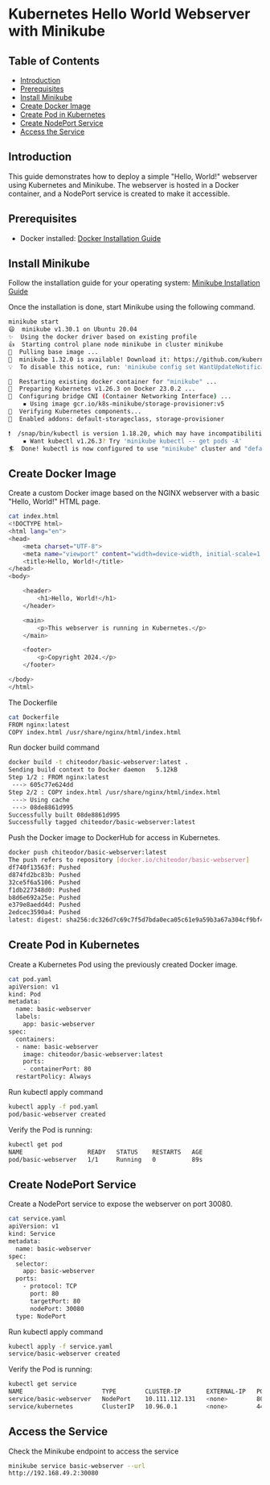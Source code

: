 # Kubernetes Hello World Webserver with Minikube

## Table of Contents
- [Introduction](#introduction)
- [Prerequisites](#prerequisites)
- [Install Minikube](#install-minikube)
- [Create Docker Image](#create-docker-image)
- [Create Pod in Kubernetes](#create-pod-in-kubernetes)
- [Create NodePort Service](#create-nodeport-service)
- [Access the Service](#access-the-service)

## Introduction
This guide demonstrates how to deploy a simple "Hello, World!" webserver using Kubernetes and Minikube. The webserver is hosted in a Docker container, and a NodePort service is created to make it accessible.

## Prerequisites
- Docker installed: [Docker Installation Guide](https://docs.docker.com/engine/install/)

## Install Minikube
Follow the installation guide for your operating system: 
[Minikube Installation Guide](https://minikube.sigs.k8s.io/docs/start)

Once the installation is done, start Minikube using the following command.

```bash
minikube start
😄  minikube v1.30.1 on Ubuntu 20.04
✨  Using the docker driver based on existing profile
👍  Starting control plane node minikube in cluster minikube
🚜  Pulling base image ...
🎉  minikube 1.32.0 is available! Download it: https://github.com/kubernetes/minikube/releases/tag/v1.32.0
💡  To disable this notice, run: 'minikube config set WantUpdateNotification false'

🔄  Restarting existing docker container for "minikube" ...
🐳  Preparing Kubernetes v1.26.3 on Docker 23.0.2 ...
🔗  Configuring bridge CNI (Container Networking Interface) ...
    ▪ Using image gcr.io/k8s-minikube/storage-provisioner:v5
🔎  Verifying Kubernetes components...
🌟  Enabled addons: default-storageclass, storage-provisioner

❗  /snap/bin/kubectl is version 1.18.20, which may have incompatibilities with Kubernetes 1.26.3.
    ▪ Want kubectl v1.26.3? Try 'minikube kubectl -- get pods -A'
🏄  Done! kubectl is now configured to use "minikube" cluster and "default" namespace by default
```

## Create Docker Image
Create a custom Docker image based on the NGINX webserver with a basic "Hello, World!" HTML page.

```bash
cat index.html
<!DOCTYPE html>
<html lang="en">
<head>
    <meta charset="UTF-8">
    <meta name="viewport" content="width=device-width, initial-scale=1.0">
    <title>Hello, World!</title>
</head>
<body>

    <header>
        <h1>Hello, World!</h1>
    </header>

    <main>
        <p>This webserver is running in Kubernetes.</p>
    </main>

    <footer>
        <p>Copyright 2024.</p>
    </footer>

</body>
</html>
```
The Dockerfile

```bash
cat Dockerfile
FROM nginx:latest
COPY index.html /usr/share/nginx/html/index.html
```
Run docker build command

```bash
docker build -t chiteodor/basic-webserver:latest .
Sending build context to Docker daemon   5.12kB
Step 1/2 : FROM nginx:latest
 ---> 605c77e624dd
Step 2/2 : COPY index.html /usr/share/nginx/html/index.html
 ---> Using cache
 ---> 08de8861d995
Successfully built 08de8861d995
Successfully tagged chiteodor/basic-webserver:latest
```
Push the Docker image to DockerHub for access in Kubernetes.

```bash
docker push chiteodor/basic-webserver:latest
The push refers to repository [docker.io/chiteodor/basic-webserver]
df740f13563f: Pushed 
d874fd2bc83b: Pushed 
32ce5f6a5106: Pushed 
f1db227348d0: Pushed 
b8d6e692a25e: Pushed 
e379e8aedd4d: Pushed 
2edcec3590a4: Pushed 
latest: digest: sha256:dc326d7c69c7f5d7bda0eca05c61e9a59b3a67a304cf9bf41297f85ccb6849b2 size: 1777
```
## Create Pod in Kubernetes
Create a Kubernetes Pod using the previously created Docker image.

```bash
cat pod.yaml
apiVersion: v1
kind: Pod
metadata:
  name: basic-webserver
  labels:
    app: basic-webserver
spec:
  containers:
  - name: basic-webserver
    image: chiteodor/basic-webserver:latest
    ports:
    - containerPort: 80
  restartPolicy: Always
```
Run kubectl apply command

```bash
kubectl apply -f pod.yaml
pod/basic-webserver created
```
Verify the Pod is running:

```bash
kubectl get pod
NAME                  READY   STATUS    RESTARTS   AGE
pod/basic-webserver   1/1     Running   0          89s
```
## Create NodePort Service
Create a NodePort service to expose the webserver on port 30080.

```bash
cat service.yaml
apiVersion: v1
kind: Service
metadata:
  name: basic-webserver
spec:
  selector:
    app: basic-webserver
  ports:
    - protocol: TCP
      port: 80
      targetPort: 80
      nodePort: 30080
  type: NodePort
```
Run kubectl apply command

```bash
kubectl apply -f service.yaml
service/basic-webserver created
```
Verify the Pod is running:

```bash
kubectl get service
NAME                      TYPE        CLUSTER-IP       EXTERNAL-IP   PORT(S)        AGE
service/basic-webserver   NodePort    10.111.112.131   <none>        80:30080/TCP   89s
service/kubernetes        ClusterIP   10.96.0.1        <none>        443/TCP        209d
```
## Access the Service
Check the Minikube endpoint to access the service

```bash
minikube service basic-webserver --url
http://192.168.49.2:30080
```


